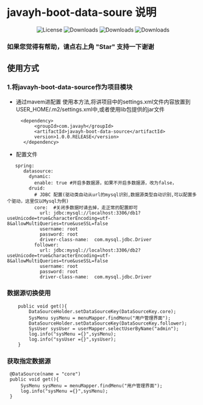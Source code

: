 # javayh-boot-data-soure 说明

<p align="center">
  <img src='https://img.shields.io/badge/license-Apache%202-4EB1BA.svg' alt='License'/>
  <img src="https://img.shields.io/badge/Spring%20Boot-2.0.3.RELEASE-blue" alt="Downloads"/>
  <img src="https://img.shields.io/badge/Alibaba%20Druid-1.1.10-blue" alt="Downloads"/>
  <img src="https://img.shields.io/badge/Spring%20Mybatis-1.3.2-blue" alt="Downloads"/>
</p>

### 如果您觉得有帮助，请点右上角 "Star" 支持一下谢谢


## 使用方式
### 1.将javayh-boot-data-source作为项目模块
- 通过mavem进配置
使用本方法,将讲项目中的settings.xml文件内容放置到USER_HOME/.m2/settings.xml中,或者使用lib包提供的jar文件

````
     <dependency>
          <groupId>com.javayh</groupId>
          <artifactId>javayh-boot-data-source</artifactId>
          version>1.0.0.RELEASE</version>
      </dependency>
````
- 配置文件
````
   spring:
      datasource:
        dynamic:
          enable: true #开启多数据源，如果不开启多数据源，改为false，
        druid:
          # JDBC 配置(驱动类自动从url的mysql识别,数据源类型自动识别,可以配置多个驱动，这里仅以Mysql为例)
          core:  #关闭多数据时请去掉，走正常的配置即可
            url: jdbc:mysql://localhost:3306/db1?useUnicode=true&characterEncoding=utf-8&allowMultiQueries=true&useSSL=false
            username: root
            password: root
            driver-class-name:  com.mysql.jdbc.Driver
          follower:
            url: jdbc:mysql://localhost:3306/db2?useUnicode=true&characterEncoding=utf-8&allowMultiQueries=true&useSSL=false
            username: root
            password: root
            driver-class-name:  com.mysql.jdbc.Driver
````
 
### 数据源切换使用

        public void get(){
            DataSourceHolder.setDataSourceKey(DataSourceKey.core);
            SysMenu sysMenu = menuMapper.findMenu("用户管理界面");
            DataSourceHolder.setDataSourceKey(DataSourceKey.follower);
            SysUser sysUser = userMapper.selectUserByName("admin");
            log.info("sysMenu ={}",sysMenu);
            log.info("sysUser ={}",sysUser);
        }
        
### 获取指定数据源

     @DataSource(name = "core")
     public void get(){
         SysMenu sysMenu = menuMapper.findMenu("用户管理界面");
         log.info("sysMenu ={}",sysMenu);
     }         
